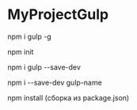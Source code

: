 # MyProjectGulp
npm i gulp -g



npm init



npm i gulp --save-dev



npm i --save-dev gulp-name


npm install (сборка из package.json)
